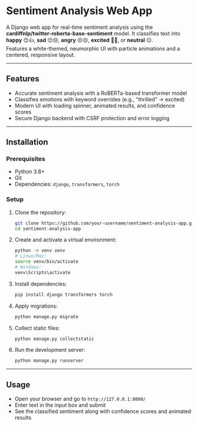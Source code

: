 # Sentiment Analysis Web App

A Django web app for real-time sentiment analysis using the **cardiffnlp/twitter-roberta-base-sentiment** model. It classifies text into **happy** 😊👍, **sad** 😔😢, **angry** 😣😣, **excited** 🤩🎉, or **neutral** 😐.  
Features a white-themed, neumorphic UI with particle animations and a centered, responsive layout.

---

## Features

- Accurate sentiment analysis with a RoBERTa-based transformer model  
- Classifies emotions with keyword overrides (e.g., "thrilled" → excited)  
- Modern UI with loading spinner, animated results, and confidence scores  
- Secure Django backend with CSRF protection and error logging  

---

## Installation

### Prerequisites

- Python 3.8+  
- Git  
- Dependencies: `django`, `transformers`, `torch`  

### Setup

1. Clone the repository:

    ```bash
    git clone https://github.com/your-username/sentiment-analysis-app.git
    cd sentiment-analysis-app
    ```

2. Create and activate a virtual environment:

    ```bash
    python -m venv venv
    # Linux/Mac:
    source venv/bin/activate
    # Windows:
    venv\Scripts\activate
    ```

3. Install dependencies:

    ```bash
    pip install django transformers torch
    ```

4. Apply migrations:

    ```bash
    python manage.py migrate
    ```

5. Collect static files:

    ```bash
    python manage.py collectstatic
    ```

6. Run the development server:

    ```bash
    python manage.py runserver
    ```

---

## Usage

- Open your browser and go to `http://127.0.0.1:8000/`  
- Enter text in the input box and submit  
- See the classified sentiment along with confidence scores and animated results  
